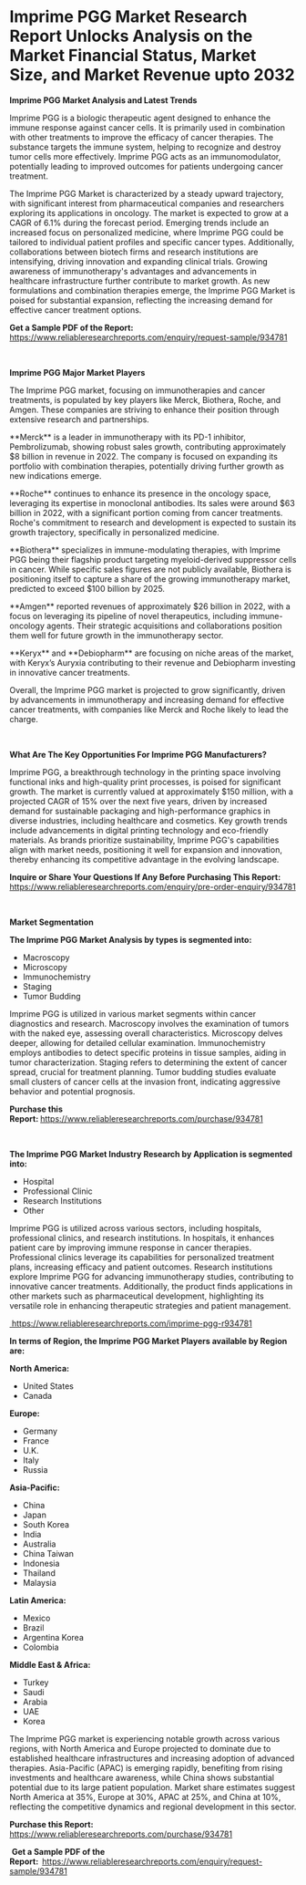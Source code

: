 <p><h1>Imprime PGG Market Research Report Unlocks Analysis on the Market Financial Status, Market Size, and Market Revenue upto 2032</h1></p><p><strong>Imprime PGG Market Analysis and Latest Trends</strong></p>
<p><p>Imprime PGG is a biologic therapeutic agent designed to enhance the immune response against cancer cells. It is primarily used in combination with other treatments to improve the efficacy of cancer therapies. The substance targets the immune system, helping to recognize and destroy tumor cells more effectively. Imprime PGG acts as an immunomodulator, potentially leading to improved outcomes for patients undergoing cancer treatment.</p><p>The Imprime PGG Market is characterized by a steady upward trajectory, with significant interest from pharmaceutical companies and researchers exploring its applications in oncology. The market is expected to grow at a CAGR of 6.1% during the forecast period. Emerging trends include an increased focus on personalized medicine, where Imprime PGG could be tailored to individual patient profiles and specific cancer types. Additionally, collaborations between biotech firms and research institutions are intensifying, driving innovation and expanding clinical trials. Growing awareness of immunotherapy's advantages and advancements in healthcare infrastructure further contribute to market growth. As new formulations and combination therapies emerge, the Imprime PGG Market is poised for substantial expansion, reflecting the increasing demand for effective cancer treatment options.</p></p>
<p><strong>Get a Sample PDF of the Report:&nbsp;</strong> <a href="https://www.reliableresearchreports.com/enquiry/request-sample/934781?utm_campaign=3225&utm_medium=2&utm_source=Github&utm_content=ia&utm_term=18042025&utm_id=imprime-pgg">https://www.reliableresearchreports.com/enquiry/request-sample/934781</a></p>
<p>&nbsp;</p>
<p><strong>Imprime PGG Major Market Players</strong></p>
<p><p>The Imprime PGG market, focusing on immunotherapies and cancer treatments, is populated by key players like Merck, Biothera, Roche, and Amgen. These companies are striving to enhance their position through extensive research and partnerships.</p><p>**Merck** is a leader in immunotherapy with its PD-1 inhibitor, Pembrolizumab, showing robust sales growth, contributing approximately $8 billion in revenue in 2022. The company is focused on expanding its portfolio with combination therapies, potentially driving further growth as new indications emerge.</p><p>**Roche** continues to enhance its presence in the oncology space, leveraging its expertise in monoclonal antibodies. Its sales were around $63 billion in 2022, with a significant portion coming from cancer treatments. Roche's commitment to research and development is expected to sustain its growth trajectory, specifically in personalized medicine.</p><p>**Biothera** specializes in immune-modulating therapies, with Imprime PGG being their flagship product targeting myeloid-derived suppressor cells in cancer. While specific sales figures are not publicly available, Biothera is positioning itself to capture a share of the growing immunotherapy market, predicted to exceed $100 billion by 2025.</p><p>**Amgen** reported revenues of approximately $26 billion in 2022, with a focus on leveraging its pipeline of novel therapeutics, including immune-oncology agents. Their strategic acquisitions and collaborations position them well for future growth in the immunotherapy sector.</p><p>**Keryx** and **Debiopharm** are focusing on niche areas of the market, with Keryx’s Auryxia contributing to their revenue and Debiopharm investing in innovative cancer treatments.</p><p>Overall, the Imprime PGG market is projected to grow significantly, driven by advancements in immunotherapy and increasing demand for effective cancer treatments, with companies like Merck and Roche likely to lead the charge.</p></p>
<p>&nbsp;</p>
<p><strong>What Are The Key Opportunities For Imprime PGG Manufacturers?</strong></p>
<p><p>Imprime PGG, a breakthrough technology in the printing space involving functional inks and high-quality print processes, is poised for significant growth. The market is currently valued at approximately $150 million, with a projected CAGR of 15% over the next five years, driven by increased demand for sustainable packaging and high-performance graphics in diverse industries, including healthcare and cosmetics. Key growth trends include advancements in digital printing technology and eco-friendly materials. As brands prioritize sustainability, Imprime PGG's capabilities align with market needs, positioning it well for expansion and innovation, thereby enhancing its competitive advantage in the evolving landscape.</p></p>
<p><strong>Inquire or Share Your Questions If Any Before Purchasing This Report:</strong> <a href="https://www.reliableresearchreports.com/enquiry/pre-order-enquiry/934781?utm_campaign=3225&utm_medium=2&utm_source=Github&utm_content=ia&utm_term=18042025&utm_id=imprime-pgg">https://www.reliableresearchreports.com/enquiry/pre-order-enquiry/934781</a></p>
<p>&nbsp;</p>
<p><strong>Market Segmentation</strong></p>
<p><strong>The Imprime PGG Market Analysis by types is segmented into:</strong></p>
<p><ul><li>Macroscopy</li><li>Microscopy</li><li>Immunochemistry</li><li>Staging</li><li>Tumor Budding</li></ul></p>
<p><p>Imprime PGG is utilized in various market segments within cancer diagnostics and research. Macroscopy involves the examination of tumors with the naked eye, assessing overall characteristics. Microscopy delves deeper, allowing for detailed cellular examination. Immunochemistry employs antibodies to detect specific proteins in tissue samples, aiding in tumor characterization. Staging refers to determining the extent of cancer spread, crucial for treatment planning. Tumor budding studies evaluate small clusters of cancer cells at the invasion front, indicating aggressive behavior and potential prognosis.</p></p>
<p><strong>Purchase this Report:&nbsp;</strong><a href="https://www.reliableresearchreports.com/purchase/934781?utm_campaign=3225&utm_medium=2&utm_source=Github&utm_content=ia&utm_term=18042025&utm_id=imprime-pgg">https://www.reliableresearchreports.com/purchase/934781</a></p>
<p>&nbsp;</p>
<p><strong>The Imprime PGG Market Industry Research by Application is segmented into:</strong></p>
<p><ul><li>Hospital</li><li>Professional Clinic</li><li>Research Institutions</li><li>Other</li></ul></p>
<p><p>Imprime PGG is utilized across various sectors, including hospitals, professional clinics, and research institutions. In hospitals, it enhances patient care by improving immune response in cancer therapies. Professional clinics leverage its capabilities for personalized treatment plans, increasing efficacy and patient outcomes. Research institutions explore Imprime PGG for advancing immunotherapy studies, contributing to innovative cancer treatments. Additionally, the product finds applications in other markets such as pharmaceutical development, highlighting its versatile role in enhancing therapeutic strategies and patient management.</p></p>
<p><a href="https://www.reliableresearchreports.com/imprime-pgg-r934781?utm_campaign=3225&utm_medium=2&utm_source=Github&utm_content=ia&utm_term=18042025&utm_id=imprime-pgg">&nbsp;https://www.reliableresearchreports.com/imprime-pgg-r934781</a></p>
<p><strong>In terms of Region, the Imprime PGG Market Players available by Region are:</strong></p>
<p>
    <p> <strong> North America: </strong>
        <ul>
            <li>United States</li>
            <li>Canada</li>
        </ul>
        </p> 
    <p> <strong> Europe: </strong>
        <ul>
            <li>Germany</li>
            <li>France</li>
            <li>U.K.</li>
            <li>Italy</li>
            <li>Russia</li>
        </ul>
        </p> 
    <p> <strong> Asia-Pacific: </strong>
        <ul>
            <li>China</li>
            <li>Japan</li>
            <li>South Korea</li>
            <li>India</li>
            <li>Australia</li>
            <li>China Taiwan</li>
            <li>Indonesia</li>
            <li>Thailand</li>
            <li>Malaysia</li>
        </ul>
        </p> 
    <p> <strong> Latin America: </strong>
        <ul>
            <li>Mexico</li>
            <li>Brazil</li>
            <li>Argentina Korea</li>
            <li>Colombia</li>
        </ul>
        </p> 
    <p> <strong> Middle East & Africa: </strong>
        <ul>
            <li>Turkey</li>
            <li>Saudi</li>
            <li>Arabia</li>
            <li>UAE</li>
            <li>Korea</li>
        </ul>
    </p>
    </p>
<p><p>The Imprime PGG market is experiencing notable growth across various regions, with North America and Europe projected to dominate due to established healthcare infrastructures and increasing adoption of advanced therapies. Asia-Pacific (APAC) is emerging rapidly, benefiting from rising investments and healthcare awareness, while China shows substantial potential due to its large patient population. Market share estimates suggest North America at 35%, Europe at 30%, APAC at 25%, and China at 10%, reflecting the competitive dynamics and regional development in this sector.</p></p>
<p><strong>Purchase this Report: </strong><a href="https://www.reliableresearchreports.com/purchase/934781?utm_campaign=3225&utm_medium=2&utm_source=Github&utm_content=ia&utm_term=18042025&utm_id=imprime-pgg">https://www.reliableresearchreports.com/purchase/934781</a></p>
<p>&nbsp;<strong>Get a Sample PDF of the Report:&nbsp;&nbsp;</strong><a href="https://www.reliableresearchreports.com/enquiry/request-sample/934781?utm_campaign=3225&utm_medium=2&utm_source=Github&utm_content=ia&utm_term=18042025&utm_id=imprime-pgg">https://www.reliableresearchreports.com/enquiry/request-sample/934781</a></p>
<p><strong></strong></p>
<p><p></p><p></p><p></p></p>